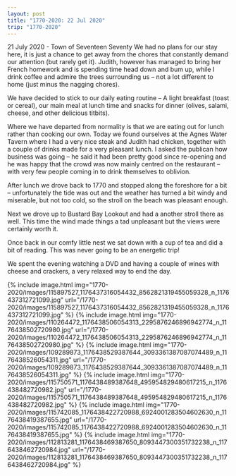 ```yaml
---
layout: post
title: "1770-2020: 22 Jul 2020"
trip: "1770-2020"
---
```

21 July 2020 - Town of Seventeen Seventy
We had no plans for our stay here, it is just a chance to get away from the chores that constantly demand our attention (but rarely get it). Judith, however has managed to bring her French homework and is spending time head down and bum up, while I drink coffee and admire the trees surrounding us – not a lot different to home (just minus the nagging chores).

We have decided to stick to our daily eating routine – A light breakfast (toast or cereal), our main meal at lunch time and snacks for dinner (olives, salami, cheese, and other delicious titbits).

Where we have departed from normality is that we are eating out for lunch rather than cooking our own. Today we found ourselves at the Agnes Water Tavern where I had a very nice steak and Judith had chicken, together with a couple of drinks made for a very pleasant lunch. I asked the publican how business was going – he said it had been pretty good since re-opening and he was happy that the crowd was now mainly centred on the restaurant – with very few people coming in to drink themselves to oblivion.

After lunch we drove back to 1770 and stopped along the foreshore for a bit – unfortunately the tide was out and the weather has turned a bit windy and miserable, but not too cold, so the stroll on the beach was pleasant enough.

Next we drove up to Bustard Bay Lookout and had a another stroll there as well.  This time the wind made things a tad unpleasant but the views were certainly worth it.

Once back in our comfy little nest we sat down with a cup of tea and did a bit of reading.  This was never going to be an energetic trip!

We spent the evening watching a DVD and having a couple of wines with cheese and crackers, a very relaxed way to end the day.

<div class=images>
    {% include image.html
        img="1770-2020/images/115897527_1176437316054432_8562821319455059328_n_1176437312721099.jpg"
        url="/1770-2020/images/115897527_1176437316054432_8562821319455059328_n_1176437312721099.jpg"
    %}
    {% include image.html
        img="1770-2020/images/110264472_1176438506054313_2295876246896942774_n_1176438502720980.jpg"
        url="/1770-2020/images/110264472_1176438506054313_2295876246896942774_n_1176438502720980.jpg"
    %}
    {% include image.html
        img="1770-2020/images/109289873_1176438529387644_3093361387087074489_n_1176438526054311.jpg"
        url="/1770-2020/images/109289873_1176438529387644_3093361387087074489_n_1176438526054311.jpg"
    %}
    {% include image.html
        img="1770-2020/images/115750571_1176438489387648_495954829480617215_n_1176438482720982.jpg"
        url="/1770-2020/images/115750571_1176438489387648_495954829480617215_n_1176438482720982.jpg"
    %}
    {% include image.html
        img="1770-2020/images/115742085_1176438422720988_6924001283504602630_n_1176438419387655.jpg"
        url="/1770-2020/images/115742085_1176438422720988_6924001283504602630_n_1176438419387655.jpg"
    %}
    {% include image.html
        img="1770-2020/images/112813281_1176438469387650_8093447300351732238_n_1176438462720984.jpg"
        url="/1770-2020/images/112813281_1176438469387650_8093447300351732238_n_1176438462720984.jpg"
    %}

</div>
